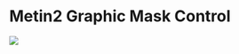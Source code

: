 # Metin2 Graphic Mask Control

[![](http://img.youtube.com/vi/hq_A30rjB3U/0.jpg)](http://www.youtube.com/watch?v=hq_A30rjB3U "")
